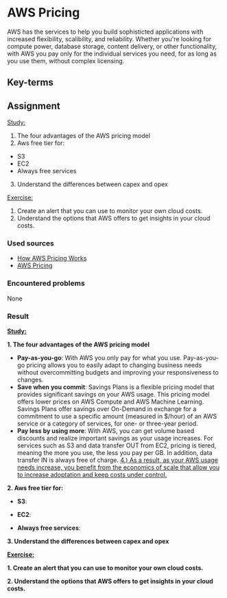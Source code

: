 # AWS Pricing
AWS has the services to help you build sophisticted applications with increased flexibility, scalibility, and reliability. Whether you're looking for compute power, database storage, content delivery, or other functionality, with AWS you pay only for the individual services you need, for as long as you use them, without complex licensing.

## Key-terms

## Assignment
<ins>Study:</ins>
1. The four advantages of the AWS pricing model
2. Aws free tier for: 
- S3
- EC2
- Always free services
3. Understand the differences between capex and opex

<ins>Exercise:</ins>
1. Create an alert that you can use to monitor your own cloud costs.
2. Understand the options that AWS offers to get insights in your cloud costs.

### Used sources
- [How AWS Pricing Works](https://docs.aws.amazon.com/pdfs/whitepapers/latest/how-aws-pricing-works/how-aws-pricing-works.pdf)
- [AWS Pricing](https://aws.amazon.com/pricing/?nc2=h_ql_pr_ln&aws-products-pricing.sort-by=item.additionalFields.productNameLowercase&aws-products-pricing.sort-order=asc&awsf.Free%20Tier%20Type=*all&awsf.tech-category=*all)

### Encountered problems
None

### Result
**<ins>Study:</ins>**  

**1. The four advantages of the AWS pricing model**  
- **Pay-as-you-go**: With AWS you only pay for what you use. Pay-as-you-go pricing allows you to easily adapt to changing business needs without overcommitting budgets and improving your responsiveness to changes.
- **Save when you commit**: Savings Plans is a flexible pricing model that provides significant savings on your AWS usage. This pricing model offers lower prices on AWS Compute and AWS Machine Learning. Savings Plans offer savings over On-Demand in exchange for a commitment to use a specific amount (measured in $/hour) of an AWS service or a category of services, for one- or three-year period.
- **Pay less by using more**: With AWS, you can get volume based discounts and realize important savings as your usage increases. For services such as S3 and data transfer OUT from EC2, pricing is tiered, meaning the more you use, the less you pay per GB. In addition, data transfer IN is always free of charge. <ins>4.) As a result, as your AWS usage needs increase, you benefit from the economics of scale that allow you to increase adoptation and keep costs under control.</ins>

**2. Aws free tier for:**   
- **S3**:


- **EC2**:


- **Always free services**:


**3. Understand the differences between capex and opex**



**<ins>Exercise:</ins>**

**1. Create an alert that you can use to monitor your own cloud costs.**


**2. Understand the options that AWS offers to get insights in your cloud costs.**